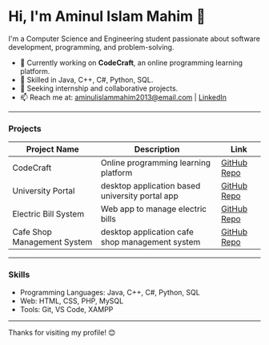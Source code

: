 # Hi, I'm Aminul Islam Mahim 👋

I'm a Computer Science and Engineering student passionate about software development, programming, and problem-solving.

- 🔭 Currently working on **CodeCraft**, an online programming learning platform.
- 🌱 Skilled in Java, C++, C#, Python, SQL.
- 💼 Seeking internship and collaborative projects.
- 📫 Reach me at: [aminulislammahim2013@email.com](mailto:aminulislammahim2013@email.com) | [LinkedIn](https://www.linkedin.com/in/aminul-islam-mahim/)

---

### Projects

| Project Name      | Description                                | Link                                      |
|-------------------|--------------------------------------------|-------------------------------------------|
| CodeCraft         | Online programming learning platform       | [GitHub Repo](https://github.com/Aminulislammahim23/CodeCraft) |
| University Portal | desktop application based university portal app | [GitHub Repo](https://github.com/Aminulislammahim23/University_Portal) |
| Electric Bill System | Web app to manage electric bills           | [GitHub Repo](https://github.com/Aminulislammahim23/electric_bill_management_system_website) |
| Cafe Shop Management System | desktop application cafe shop management system | [GitHub Repo](https://github.com/Aminulislammahim23/Cafe_App-C-) |

---

### Skills

- Programming Languages: Java, C++, C#, Python, SQL  
- Web: HTML, CSS, PHP, MySQL  
- Tools: Git, VS Code, XAMPP  

---

Thanks for visiting my profile! 😊
